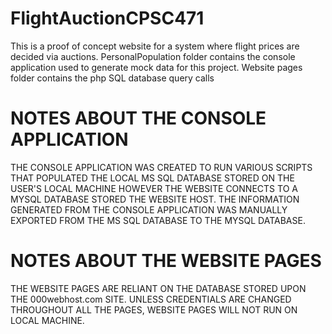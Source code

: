# FlightAuctionCPSC471
This is a proof of concept website for a system where flight prices are decided via auctions. 
PersonalPopulation folder contains the console application used to generate mock data for this project.
Website pages folder contains the php SQL database query calls

# NOTES ABOUT THE CONSOLE APPLICATION
THE CONSOLE APPLICATION WAS CREATED TO RUN VARIOUS SCRIPTS THAT POPULATED THE LOCAL MS SQL DATABASE STORED ON THE USER'S LOCAL MACHINE
HOWEVER THE WEBSITE CONNECTS TO A MYSQL DATABASE STORED THE WEBSITE HOST.
THE INFORMATION GENERATED FROM THE CONSOLE APPLICATION WAS MANUALLY EXPORTED FROM THE MS SQL DATABASE TO THE MYSQL DATABASE.




# NOTES ABOUT THE WEBSITE PAGES
THE WEBSITE PAGES ARE RELIANT ON THE DATABASE STORED UPON THE 000webhost.com SITE. UNLESS CREDENTIALS
ARE CHANGED THROUGHOUT ALL THE PAGES, WEBSITE PAGES WILL NOT RUN ON LOCAL MACHINE. 
